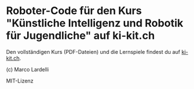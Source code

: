 
# Roboter-Code für den Kurs "Künstliche Intelligenz und Robotik für Jugendliche" auf ki-kit.ch

Den vollständigen Kurs (PDF-Dateien) und die Lernspiele findest du auf [ki-kit.ch](https://ki-kit.ch).

(c) Marco Lardelli

MIT-Lizenz
